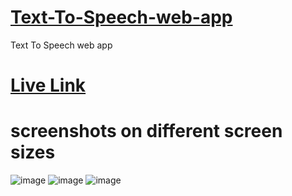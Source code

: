 # [Text-To-Speech-web-app](https://munnakumar27.github.io/Text-To-Speech-web-app/)
Text To Speech web app
# [Live Link](https://munnakumar27.github.io/Text-To-Speech-web-app/)
# screenshots on different screen sizes 
![image](https://user-images.githubusercontent.com/96313339/177241608-9a2621f9-29ca-41cf-b2da-e7c811e932bd.png)
![image](https://user-images.githubusercontent.com/96313339/177241248-2ac0d29f-3764-43bf-bd2e-1da176e11b0d.png)
![image](https://user-images.githubusercontent.com/96313339/177242057-b18a95fa-f725-4007-a179-0afc7967c692.png)
